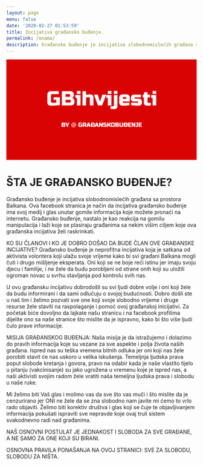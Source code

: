```yaml
---
layout: page
menu: false
date: '2020-02-27 01:53:59'
title: Incijativa građansko buđenje.
permalink: /onama/
description: Građansko buđenje je incijativa slobodnomislećih građana sa prostora Balkana.
---
```


<img class="" src="/assets/img/blog-image.png" alt="Gradjansko budjenje" width="600">

# ŠTA JE GRAĐANSKO BUĐENJE?
Građansko buđenje je incijativa slobodnomislećih građana sa prostora Balkana. Ova facebook stranica je način da incijativa građansko buđenje ima svoj medij i glas unutar gomile informacija koje možete pronaći na internetu. Građansko buđenje, nastalo je kao reakcija na gomilu manipulacija i laži koje se plasiraju građanima sa nekim višim ciljem koje ova građanska incijativa želi raskrinkati.

KO SU ČLANOVI I KO JE DOBRO DOŠAO DA BUDE ČLAN OVE GRAĐANSKE INCIJATIVE?
Građansko buđenje je neprofitna incijativa koja je satkana od aktivista volontera koji ulažu svoje vrijeme kako bi svi građani Balkana mogli čuti i drugo mišljenje eksperata. Oni koji se ne boje reći istinu jer imaju svoju djecu i familije, i ne žele da budu porobljeni od strane onih koji su uložili ogroman novac u svrhu stavljanja pod kontrolu svih nas. 

U ovu građansku incijativu dobrodošli su svi ljudi dobre volje i oni koji žele da budu informirani i da sami odlučuju o svojoj budućnosti. Dobro došli ste u naš tim i želimo pozvati sve one koji svoje slobodno vrijeme i druge resurse žele staviti na raspolaganje i pomoć ovoj građanskoj inicijativi. Za početak biće dovoljno da lajkate našu stranicu i na facebook profilima dijelite ono sa naše stranice što mislite da je ispravno, kako bi što više ljudi čulo prave informacije.

MISIJA GRAĐANSKOG BUĐENJA:
Naša misija je da istražujemo i dolazimo do pravih informacija koje su vezane za sve aspekte i polja života naših građana. Ispred nas su teška vremena bitnih odluka jer oni koji nas žele porobiti stavit će nas uskoro u velika iskušenja. Temeljnja ljudska prava poput slobode kretanja i govora, pravo na odabir kada je naše vlastito tijelo u pitanju (vakcinisanje) su jako ugrožena u vremenu koje je ispred nas, a naši aktivisti svojim radom žele vratiti naša temeljna ljudska prava i slobodu u naše ruke. 

Mi želimo biti Vaš glas i molimo vas da sve što vas muči i što mislite da je cenzurirano jer ONI ne žele da se zna slobodno nam javite mi ćemo to vrlo rado objaviti. Želimo biti korektiv društva i glas koji se čuje te objavljivanjem informacija pokušati ispraviti sve nepravde koje ovaj truli sistem svakodnevno radi nad građanima.

NAŠ OSNOVNI POSTULAT JE JEDNAKOST I SLOBODA ZA SVE GRAĐANE, A NE SAMO ZA ONE KOJI SU BIRANI.

OSNOVNA PRAVILA PONAŠANJA NA OVOJ STRANICI:
SVE ZA SLOBODU, SLOBODU ZA NIŠTA.
